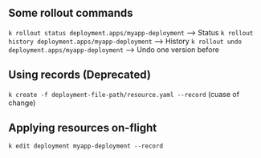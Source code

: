 ## Some rollout commands
```k rollout status deployment.apps/myapp-deployment``` --> Status
```k rollout history deployment.apps/myapp-deployment``` --> History
```k rollout undo  deployment.apps/myapp-deployment``` --> Undo one version before

## Using records (Deprecated)
```k create -f deployment-file-path/resource.yaml --record``` (cuase of change)

## Applying resources on-flight
```k edit deployment myapp-deployment --record```